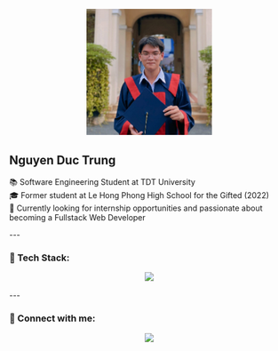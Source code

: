 <p align="center">
  <img src="https://raw.githubusercontent.com/ductrung17/ductrung17/main/banner.jpg" alt="Banner" width="45%" />
</p>

<h2 >Nguyen Duc Trung</h2>

<p >
  📚 Software Engineering Student at TDT University  
  <br>🎓 Former student at Le Hong Phong High School for the Gifted (2022)  
  <br>🚀 Currently looking for internship opportunities and passionate about becoming a Fullstack Web Developer  
</p>
---

### 🧰 Tech Stack:
<p align="center">
  <img src="https://skillicons.dev/icons?i=js,nodejs,react,flutter,mongodb,androidstudio,php,laravel,mysql,firebase,github,vscode&theme=light" />
</p>
---


### 🔗 Connect with me:

<p align="center">
  <a href="https://www.linkedin.com/in/ductrung17">
    <img src="https://img.shields.io/badge/LinkedIn-blue?logo=linkedin&style=for-the-badge" />
  </a>
</p>
